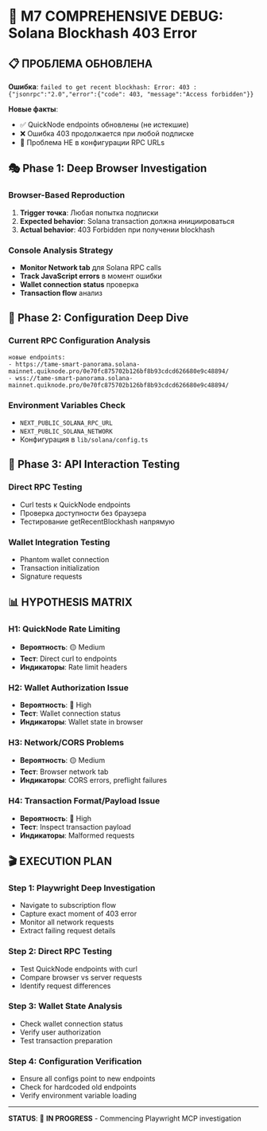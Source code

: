 # 🔬 M7 COMPREHENSIVE DEBUG: Solana Blockhash 403 Error

## 📋 ПРОБЛЕМА ОБНОВЛЕНА
**Ошибка**: `failed to get recent blockhash: Error: 403 : {"jsonrpc":"2.0","error":{"code": 403, "message":"Access forbidden"}}`

**Новые факты**:
- ✅ QuickNode endpoints обновлены (не истекшие)
- ❌ Ошибка 403 продолжается при любой подписке
- 🎯 Проблема НЕ в конфигурации RPC URLs

## 🎭 Phase 1: Deep Browser Investigation

### Browser-Based Reproduction
1. **Trigger точка**: Любая попытка подписки
2. **Expected behavior**: Solana transaction должна инициироваться
3. **Actual behavior**: 403 Forbidden при получении blockhash

### Console Analysis Strategy
- **Monitor Network tab** для Solana RPC calls
- **Track JavaScript errors** в момент ошибки  
- **Wallet connection status** проверка
- **Transaction flow** анализ

## 🔧 Phase 2: Configuration Deep Dive

### Current RPC Configuration Analysis
```
новые endpoints:
- https://tame-smart-panorama.solana-mainnet.quiknode.pro/0e70fc875702b126bf8b93cdcd626680e9c48894/
- wss://tame-smart-panorama.solana-mainnet.quiknode.pro/0e70fc875702b126bf8b93cdcd626680e9c48894/
```

### Environment Variables Check
- `NEXT_PUBLIC_SOLANA_RPC_URL`
- `NEXT_PUBLIC_SOLANA_NETWORK` 
- Конфигурация в `lib/solana/config.ts`

## 🎯 Phase 3: API Interaction Testing

### Direct RPC Testing
- Curl tests к QuickNode endpoints
- Проверка доступности без браузера
- Тестирование getRecentBlockhash напрямую

### Wallet Integration Testing  
- Phantom wallet connection
- Transaction initialization
- Signature requests

## 📊 HYPOTHESIS MATRIX

### H1: QuickNode Rate Limiting
- **Вероятность**: 🟡 Medium
- **Тест**: Direct curl to endpoints
- **Индикаторы**: Rate limit headers

### H2: Wallet Authorization Issue
- **Вероятность**: 🔴 High  
- **Тест**: Wallet connection status
- **Индикаторы**: Wallet state in browser

### H3: Network/CORS Problems
- **Вероятность**: 🟡 Medium
- **Тест**: Browser network tab
- **Индикаторы**: CORS errors, preflight failures

### H4: Transaction Format/Payload Issue
- **Вероятность**: 🔴 High
- **Тест**: Inspect transaction payload
- **Индикаторы**: Malformed requests

## 🎬 EXECUTION PLAN

### Step 1: Playwright Deep Investigation
- Navigate to subscription flow
- Capture exact moment of 403 error
- Monitor all network requests
- Extract failing request details

### Step 2: Direct RPC Testing
- Test QuickNode endpoints with curl
- Compare browser vs server requests
- Identify request differences

### Step 3: Wallet State Analysis
- Check wallet connection status
- Verify user authorization
- Test transaction preparation

### Step 4: Configuration Verification
- Ensure all configs point to new endpoints
- Check for hardcoded old endpoints
- Verify environment variable loading

---

**STATUS**: 🔄 **IN PROGRESS** - Commencing Playwright MCP investigation 